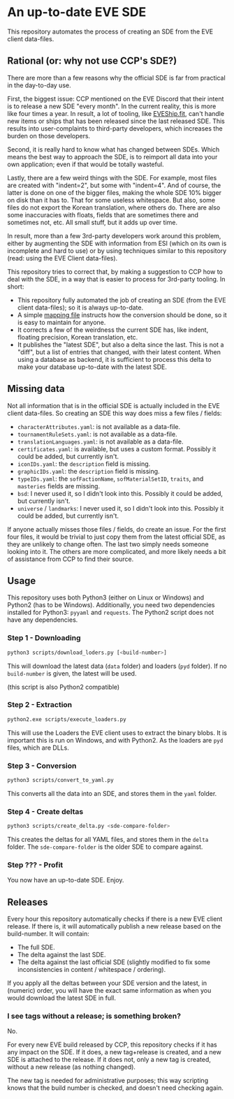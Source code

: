 # An up-to-date EVE SDE

This repository automates the process of creating an SDE from the EVE client data-files.

## Rational (or: why not use CCP's SDE?)

There are more than a few reasons why the official SDE is far from practical in the day-to-day use.

First, the biggest issue: CCP mentioned on the EVE Discord that their intent is to release a new SDE "every month".
In the current reality, this is more like four times a year.
In result, a lot of tooling, like [EVEShip.fit](https://eveship.fit), can't handle new items or ships that has been released since the last released SDE.
This results into user-complaints to third-party developers, which increases the burden on those developers.

Second, it is really hard to know what has changed between SDEs.
Which means the best way to approach the SDE, is to reimport all data into your own application; even if that would be totally wasteful.

Lastly, there are a few weird things with the SDE.
For example, most files are created with "indent=2", but some with "indent=4".
And of course, the latter is done on one of the bigger files, making the whole SDE 10% bigger on disk than it has to.
That for some useless whitespace.
But also, some files do not export the Korean translation, where others do.
There are also some inaccuracies with floats, fields that are sometimes there and sometimes not, etc.
All small stuff, but it adds up over time.

In result, more than a few 3rd-party developers work around this problem, either by augmenting the SDE with information from ESI (which on its own is incomplete and hard to use) or by using techniques similar to this repository (read: using the EVE Client data-files).

This repository tries to correct that, by making a suggestion to CCP how to deal with the SDE, in a way that is easier to process for 3rd-party tooling.
In short:
- This repository fully automated the job of creating an SDE (from the EVE client data-files); so it is always up-to-date.
- A simple [mapping file](./mapping.yaml) instructs how the conversion should be done, so it is easy to maintain for anyone.
- It corrects a few of the weirdness the current SDE has, like indent, floating precision, Korean translation, etc.
- It publishes the "latest SDE", but also a delta since the last. This is not a "diff", but a list of entries that changed, with their latest content.
  When using a database as backend, it is sufficient to process this delta to make your database up-to-date with the latest SDE.

## Missing data

Not all information that is in the official SDE is actually included in the EVE client data-files.
So creating an SDE this way does miss a few files / fields:

- `characterAttributes.yaml`: is not available as a data-file.
- `tournamentRuleSets.yaml`: is not available as a data-file.
- `translationLanguages.yaml`: is not available as a data-file.
- `certificates.yaml`: is available, but uses a custom format.
  Possibly it could be added, but currently isn't.
- `iconIDs.yaml`: the `description` field is missing.
- `graphicIDs.yaml`: the `description` field is missing.
- `typeIDs.yaml`: the `sofFactionName`, `sofMaterialSetID`, `traits`, and `masteries` fields are missing.
- `bsd`: I never used it, so I didn't look into this.
  Possibly it could be added, but currently isn't.
- `universe` / `landmarks`: I never used it, so I didn't look into this.
  Possibly it could be added, but currently isn't.

If anyone actually misses those files / fields, do create an issue.
For the first four files, it would be trivial to just copy them from the latest official SDE, as they are unlikely to change often.
The last two simply needs someone looking into it.
The others are more complicated, and more likely needs a bit of assistance from CCP to find their source.

## Usage

This repository uses both Python3 (either on Linux or Windows) and Python2 (has to be Windows).
Additionally, you need two dependencies installed for Python3: `pyyaml` and `requests`.
The Python2 script does not have any dependencies.

### Step 1 - Downloading

```bash
python3 scripts/download_loders.py [<build-number>]
```

This will download the latest data (`data` folder) and loaders (`pyd` folder).
If no `build-number` is given, the latest will be used.

(this script is also Python2 compatible)

### Step 2 - Extraction

```bash
python2.exe scripts/execute_loaders.py
```

This will use the Loaders the EVE client uses to extract the binary blobs.
It is important this is run on Windows, and with Python2.
As the loaders are `pyd` files, which are DLLs.

### Step 3 - Conversion

```bash
python3 scripts/convert_to_yaml.py
```

This converts all the data into an SDE, and stores them in the `yaml` folder.

### Step 4 - Create deltas

```bash
python3 scripts/create_delta.py <sde-compare-folder>
```

This creates the deltas for all YAML files, and stores them in the `delta` folder.
The `sde-compare-folder` is the older SDE to compare against.

### Step ??? - Profit

You now have an up-to-date SDE.
Enjoy.

## Releases

Every hour this repository automatically checks if there is a new EVE client release.
If there is, it will automatically publish a new release based on the build-number.
It will contain:
- The full SDE.
- The delta against the last SDE.
- The delta against the last official SDE (slightly modified to fix some inconsistencies in content / whitespace / ordering).

If you apply all the deltas between your SDE version and the latest, in (numeric) order, you will have the exact same information as when you would download the latest SDE in full.

### I see tags without a release; is something broken?

No.

For every new EVE build released by CCP, this repository checks if it has any impact on the SDE.
If it does, a new tag+release is created, and a new SDE is attached to the release.
If it does not, only a new tag is created, without a new release (as nothing changed).

The new tag is needed for administrative purposes; this way scripting knows that the build number is checked, and doesn't need checking again.
